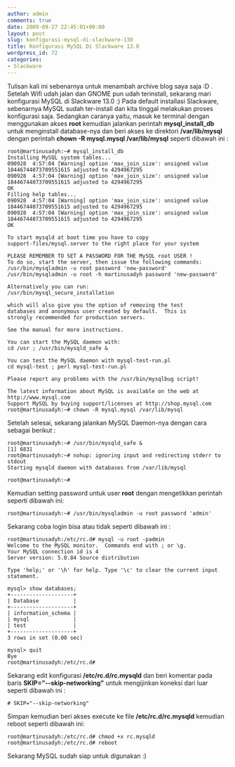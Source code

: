 ```yaml
---
author: admin
comments: true
date: 2009-09-27 22:45:01+00:00
layout: post
slug: konfigurasi-mysql-di-slackware-130
title: Konfigurasi MySQL Di Slackware 13.0
wordpress_id: 72
categories:
- Slackware
---
```


Tulisan kali ini sebenarnya untuk menambah archive blog saya saja :D . Setelah Wifi udah jalan dan GNOME pun udah terinstall, sekarang mari konfigurasi MySQL di Slackware 13.0 :) Pada default installasi Slackware, sebenarnya MySQL sudah ter-install dan kita tinggal melakukan proses konfigurasi saja. Sedangkan caranya yaitu, masuk ke terminal dengan menggunakan akses **root** kemudian jalankan perintah **mysql_install_db** untuk menginstall database-nya dan beri akses ke direktori **/var/lib/mysql** dengan perintah **chown -R mysql.mysql /var/lib/mysql** seperti dibawah ini :
<!-- more -->

    
    
    root@martinusadyh:~# mysql_install_db
    Installing MySQL system tables...
    090928  4:57:04 [Warning] option 'max_join_size': unsigned value 18446744073709551615 adjusted to 4294967295
    090928  4:57:04 [Warning] option 'max_join_size': unsigned value 18446744073709551615 adjusted to 4294967295
    OK
    Filling help tables...
    090928  4:57:04 [Warning] option 'max_join_size': unsigned value 18446744073709551615 adjusted to 4294967295
    090928  4:57:04 [Warning] option 'max_join_size': unsigned value 18446744073709551615 adjusted to 4294967295
    OK
    
    To start mysqld at boot time you have to copy
    support-files/mysql.server to the right place for your system
    
    PLEASE REMEMBER TO SET A PASSWORD FOR THE MySQL root USER !
    To do so, start the server, then issue the following commands:
    /usr/bin/mysqladmin -u root password 'new-password'
    /usr/bin/mysqladmin -u root -h martinusadyh password 'new-password'
    
    Alternatively you can run:
    /usr/bin/mysql_secure_installation
    
    which will also give you the option of removing the test
    databases and anonymous user created by default.  This is
    strongly recommended for production servers.
    
    See the manual for more instructions.
    
    You can start the MySQL daemon with:
    cd /usr ; /usr/bin/mysqld_safe &
    
    You can test the MySQL daemon with mysql-test-run.pl
    cd mysql-test ; perl mysql-test-run.pl
    
    Please report any problems with the /usr/bin/mysqlbug script!
    
    The latest information about MySQL is available on the web at
    http://www.mysql.com
    Support MySQL by buying support/licenses at http://shop.mysql.com
    root@martinusadyh:~# chown -R mysql.mysql /var/lib/mysql
    



Setelah selesai, sekarang jalankan MySQL Daemon-nya dengan cara sebagai berikut :

    
    
    root@martinusadyh:~# /usr/bin/mysqld_safe &
    [1] 6831
    root@martinusadyh:~# nohup: ignoring input and redirecting stderr to stdout
    Starting mysqld daemon with databases from /var/lib/mysql
    
    root@martinusadyh:~#
    



Kemudian setting password untuk user **root** dengan mengetikkan perintah seperti dibawah ini:

    
    
    root@martinusadyh:~# /usr/bin/mysqladmin -u root password 'admin'
    



Sekarang coba login bisa atau tidak seperti dibawah ini :

    
    
    root@martinusadyh:/etc/rc.d# mysql -u root -padmin
    Welcome to the MySQL monitor.  Commands end with ; or \g.
    Your MySQL connection id is 4
    Server version: 5.0.84 Source distribution
    
    Type 'help;' or '\h' for help. Type '\c' to clear the current input statement.
    
    mysql> show databases;
    +--------------------+
    | Database           |
    +--------------------+
    | information_schema |
    | mysql              |
    | test               |
    +--------------------+
    3 rows in set (0.00 sec)
    
    mysql> quit
    Bye
    root@martinusadyh:/etc/rc.d#
    



Sekarang edit konfigurasi **/etc/rc.d/rc.mysqld** dan beri komentar pada baris **SKIP="--skip-networking"** untuk mengijinkan koneksi dari luar seperti dibawah ini :

    
    
    # SKIP="--skip-networking"
    



Simpan kemudian beri akses execute ke file **/etc/rc.d/rc.mysqld** kemudian reboot seperti dibawah ini:

    
    
    root@martinusadyh:/etc/rc.d# chmod +x rc.mysqld
    root@martinusadyh:/etc/rc.d# reboot
    



Sekarang MySQL sudah siap untuk digunakan :)
